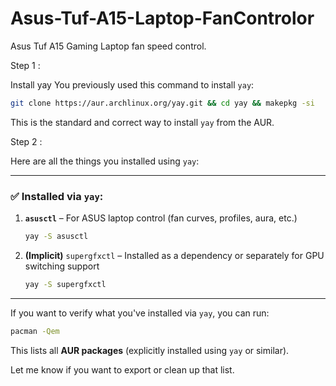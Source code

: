 # Asus-Tuf-A15-Laptop-FanControlor

Asus Tuf A15 Gaming Laptop fan speed control.

Step 1 : 

Install yay
   You previously used this command to install `yay`:

```bash
git clone https://aur.archlinux.org/yay.git && cd yay && makepkg -si
```

This is the standard and correct way to install `yay` from the AUR.


Step 2 : 

Here are all the things you installed using `yay`:

---

### ✅ Installed via `yay`:

1. **`asusctl`** – For ASUS laptop control (fan curves, profiles, aura, etc.)

   ```bash
   yay -S asusctl
   ```

2. **(Implicit)** `supergfxctl` – Installed as a dependency or separately for GPU switching support

   ```bash
   yay -S supergfxctl
   ```

---

If you want to verify what you've installed via `yay`, you can run:

```bash
pacman -Qem
```

This lists all **AUR packages** (explicitly installed using `yay` or similar).

Let me know if you want to export or clean up that list.
